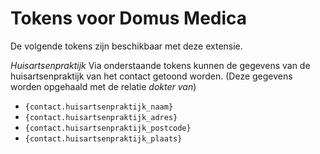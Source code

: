 # Tokens voor Domus Medica

De volgende tokens zijn beschikbaar met deze extensie.

*Huisartsenpraktijk* 
 Via onderstaande tokens kunnen de gegevens van de huisartsenpraktijk van het contact getoond worden. (Deze gegevens worden opgehaald met de relatie _dokter van_) 
* `{contact.huisartsenpraktijk_naam}` 
* `{contact.huisartsenpraktijk_adres}`
* `{contact.huisartsenpraktijk_postcode}`
* `{contact.huisartsenpraktijk_plaats}`
